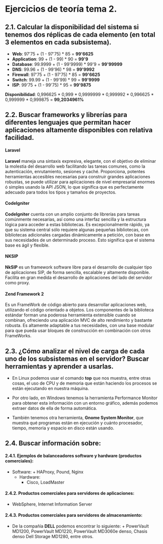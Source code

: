 # Ejercicios de teoría tema 2.

## 2.1. Calcular la disponibilidad del sistema si tenemos dos réplicas de cada elemento (en total 3 elementos en cada subsistema).
+ **Web**: 97'75 + (1 - 97'75) * 85 = **99'6625**
+ **Application**:  99 + (1 - 99) * 90 = **99'9**
+ **Database**: 99.9999 + (1 - 99'9999) * 99'9 = **99'99999**
+ **DNS**: 99.96 + (1 - 99'96) * 98 = **99'9992**
+ **Firewall**: 97'75 + (1 - 97'75) * 85 = **99'6625**
+ **Switch**: 99.99 + (1 - 99'99) * 99 = **99'9999**
+ **ISP**: 99'75 + (1 - 99'75) * 95 = **99'9875**

**Disponibilidad**: 0,996625 * 0,999 * 0,9999999 * 0,999992 * 0,996625 * 0,999999 * 0,999875 = **99,2034961%**

## 2.2. Buscar frameworks y librerías para diferentes lenguajes que permitan hacer aplicaciones altamente disponibles con relativa facilidad.

#### Laravel
**Laravel** maneja una sintaxis expresiva, elegante, con el objetivo de eliminar la molestia del desarrollo web facilitando las tareas comunes, como la autenticación, enrutamiento, sesiones y caché. Proporciona, potentes herramientas accesibles necesarias para construir grandes aplicaciones robustas, se puede utilizar para aplicaciones de nivel empresarial enormes ó simples usando la API JSON, lo que significa que es perfectamente adecuado para todos los tipos y tamaños de proyectos.

#### CodeIgniter
**CodeIgniter** cuenta con un amplio conjunto de librerías para tareas comúnmente necesarias, así como una interfaz sencilla y la estructura lógica para acceder a estas bibliotecas. Es excepcionalmente rápido, ya que su sistema central sólo requiere algunas pequeñas bibliotecas, con bibliotecas adicionales cargadas dinámicamente a petición, con base en sus necesidades de un determinado proceso. Esto significa que el sistema base es ágil y flexible.

#### NKSIP
**NkSIP** es un framework software libre para el desarrollo de cualquier tipo de aplicaciones SIP, de forma sencilla, escalable y altamente disponible.
Facilita en gran medida el desarrollo de aplicaciones del lado del servidor como proxy.

#### Zend Framework 2
Es un FrameWork de código abierto para desarrollar aplicaciones web, utilizando el código orientado a objetos. Los componentes de la biblioteca estándar forman una poderosa herramienta extensible cuando se combinan, ofreciendo una aplicación MVC de alto rendimiento y bastante robusta. Es altamente adaptable a tus necesidades, con una base modular para que pueda usar bloques de construcción en combinación con otros FrameWorks.

## 2.3. ¿Cómo analizar el nivel de carga de cada uno de los subsistemas en el servidor? Buscar herramientas y aprender a usarlas.
+ En Linux podemos usar el comando **top** que nos muestra, entre otras cosas, el uso de CPU y de memoria que están haciendo los procesos se están ejecutando en nuestra máquina.

+ Por otro lado, en Windows tenemos la herramienta Performance Monitor para obtener esta información con un entorno gráfico, además podemos extraer datos de ella de forma automática.

+ También tenemos otra herramienta, **Gnome System Monitor**, que muestra qué programas están en ejecución y cuánto procesador, tiempo, memoria y espacio en disco están usando.

## 2.4. Buscar información sobre:
    
#### 2.4.1. Ejemplos de balanceadores software y hardware (productos comerciales):
+ Software:
        + HAProxy, Pound, Nginx
    + Hardware:
        + Cisco, LoadMaster

#### 2.4.2. Productos comerciales para servidores de aplicaciones:
+ WebSphere, Internet Information Server

#### 2.4.3. Productos comerciales para servidores de almacenamiento:
+ De la compañía **DELL** podemos encontrar lo siguiente:
        + PowerVault MD1200, PowerVault MD1220, PowerVault MD3060e denso, Chasis denso Dell Storage MD1280, entre otros.